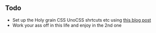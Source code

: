## Todo  
- Set up the Holy grain CSS UnoCSS shrtcuts etc using [this blog post](https://blog.openreplay.com/understanding-the-holy-grail-layout-pattern-in-css/?ref=dailydev)
- Work your ass off in this life and enjoy in the 2nd one
